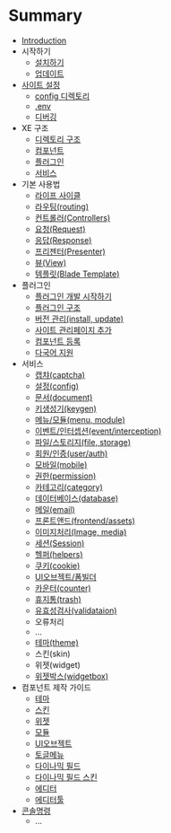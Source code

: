 # Summary

* [Introduction](README.md)
* 시작하기
  * [설치하기](installation.md)
  * [업데이트](update.md)
* [사이트 설정](c0ac-c774-d2b8-c124-c815.md)
  * [config 디렉토리](configurations.md)
  * [.env](env.md)
  * [디버깅](debugging.md)
* XE 구조
  * [디렉토리 구조](structure.md)
  * [컴포넌트](components.md)
  * [플러그인](plugin.md)
  * [서비스](service.md)
* 기본 사용법
  * [라이프 사이클](lifecycle.md)
  * [라우팅\(routing\)](routing.md)
  * [컨트롤러\(Controllers\)](controllers.md)
  * [요청\(Request\)](request.md)
  * [응답\(Response\)](response.md)
  * [프리젠터\(Presenter\)](presenter.md)
  * [뷰\(View\)](view.md)
  * [템플릿\(Blade Template\)](blade.md)
* 플러그인
  * [플러그인 개발 시작하기](plugin-generation.md)
  * [플러그인 구조](plugin-structure.md)
  * [버전 관리\(install, update\)](plugin-versions.md)
  * [사이트 관리페이지 추가](plugin-settings.md)
  * [컴포넌트 등록](plugin-component.md)
  * [다국어 지원](b2e4-ad6d-c5b4-c9c0-c6d0.md)
* 서비스
  * [캡챠\(captcha\)](cea1-cc6028-captcha.md)
  * [설정\(config\)](service-config.md)
  * [문서\(document\)](service-document.md)
  * [키생성기\(keygen\)](service-keygen.md)
  * [메뉴/모듈\(menu, module\)](service-menu.md)
  * [이벤트/인터셉션\(event/interception\)](service-interception.md)
  * [파일/스토리지\(file, storage\)](service-storage.md)
  * [회원/인증\(user/auth\)](service-user.md)
  * [모바일\(mobile\)](service-mobile.md)
  * [권한\(permission\)](service-permission.md)
  * [카테고리\(category\)](service-category.md)
  * [데이터베이스\(database\)](service-database.md)
  * [메일\(email\)](service-email.md)
  * [프론트앤드\(frontend/assets\)](service-frontend.md)
  * [이미지처리\(Image, media\)](service-media.md)
  * [세션\(Session\)](service-session.md)
  * [헬퍼\(helpers\)](service-helpers.md)
  * [쿠키\(cookie\)](service-cookie.md)
  * [UI오브젝트/폼빌더](service-uiobject.md)
  * [카운터\(counter\)](service-counter.md)
  * [휴지통\(trash\)](service-trash.md)
  * [유효성검사\(validataion\)](service-validataion.md)
  * 오류처리
  * ...
  * [테마\(theme\)](d14c-b9c828-theme.md)
  * 스킨\(skin\)
  * 위젯\(widget\)
  * [위젯박스\(widgetbox\)](service-widgetbox.md)
* 컴포넌트 제작 가이드
  * [테마](component-theme.md)
  * [스킨](component-skin.md)
  * [위젯](component-widget.md)
  * [모듈](component-module.md)
  * [UI오브젝트](component-uiobject.md)
  * [토글메뉴](component-togglemenu.md)
  * [다이나믹 필드](component-dynamicField.md)
  * [다이나믹 필드 스킨](component-dynamicField-skin.md)
  * [에디터](component-editor.md)
  * [에디터툴](c5d0-b514-d130-d234.md)
* [콘솔명령](cf58-c194-ba85-b839.md)
  * ...

